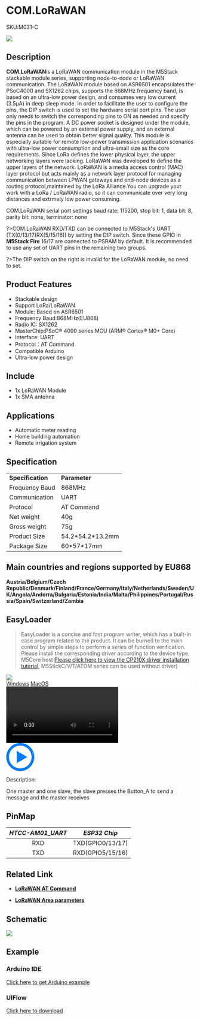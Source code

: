 # COM.LoRaWAN

<el-tag effect="plain">SKU:M031-C</el-tag>

<div class="product_pic"><img src="assets/img/product_pics/module/com_lorawan/com.lorawan.webp"></div>

## Description

**COM.LoRaWAN**is a LoRaWAN communication module in the M5Stack stackable module series, supporting node-to-node or LoRaWAN communication. The LoRaWAN module based on ASR6501 encapsulates the PSoC4000 and SX1262 chips, supports the 868MHz frequency band, is based on an ultra-low power design, and consumes very low current (3.5μA) in deep sleep mode. In order to facilitate the user to configure the pins, the DIP switch is used to set the hardware serial port pins. The user only needs to switch the corresponding pins to ON as needed and specify the pins in the program. A DC power socket is designed under the module, which can be powered by an external power supply, and an external antenna can be used to obtain better signal quality. This module is especially suitable for remote low-power transmission application scenarios with ultra-low power consumption and ultra-small size as the core requirements.
Since LoRa defines the lower physical layer, the upper networking layers were lacking. LoRaWAN was developed to define the upper layers of the network. LoRaWAN is a media access control (MAC) layer protocol but acts mainly as a network layer protocol for managing communication between LPWAN gateways and end-node devices as a routing protocol,maintained by the LoRa Alliance.You can upgrade your work with a LoRa / LoRaWAN radio, so it can communicate over very long distances and extrmely low power consuming.

COM.LoRaWAN serial port settings baud rate: 115200, stop bit: 1, data bit: 8, parity bit: none, terminator: none

?>COM.LoRaWAN RXD/TXD can be connected to M5Stack's UART (TX(0/13/17)RX(5/15/16)) by setting the DIP switch. Since these GPIO in **M5Stack Fire** 16/17 are connected to PSRAM by default. It is recommended to use any set of UART pins in the remaining two groups.

?>The DIP switch on the right is invalid for the LoRaWAN module, no need to set.

## Product Features

-  Stackable design
-  Support LoRa/LoRaWAN
-  Module: Based on ASR6501
-  Frequency Baud:868MHz(EU868)
-  Radio IC: SX1262
-  MasterChip:PSoC® 4000 series MCU (ARM® Cortex® M0+ Core)
-  Interface: UART
-  Protocol：AT Command
-  Compatible Arduino
-  Ultra-low power design

## Include

-  1x LoRaWAN Module
-  1x SMA antenna

## Applications

-  Automatic meter reading
-  Home building automation
-  Remote irrigation system

## Specification

<table>
   <tr style="font-weight:bold">
      <td>Specification</td>
      <td>Parameter</td>
   </tr>
   <tr>
      <td>Frequency Baud</td>
      <td>868MHz</td>
   </tr>
   <tr>
      <td>Communication</td>
      <td>UART</td>
   </tr>
   <tr>
      <td>Protocol</td>
      <td>AT Command</td>
   </tr>
   <tr>
      <td>Net weight</td>
      <td>40g</td>
   </tr>
   <tr>
      <td>Gross weight</td>
      <td>75g</td>
   </tr>
   <tr>
      <td>Product Size</td>
      <td>54.2*54.2*13.2mm</td>
   </tr>
   <tr>
      <td>Package Size</td>
      <td>60*57*17mm</td>
   </tr>
 </table>

## Main countries and regions supported by EU868

**Austria/Belgium/Czech Republic/Denmark/Finland/France/Germany/Italy/Netherlands/Sweden/UK/Angola/Andorra/Bulgaria/Estonia/India/Malta/Philippines/Portugal/Russia/Spain/Switzerland/Zambia**

## EasyLoader

>EasyLoader is a concise and fast program writer, which has a built-in case program related to the product. It can be burned to the main control by simple steps to perform a series of function verification. Please install the corresponding driver according to the device type. M5Core host [Please click here to view the CP210X driver installation tutorial](en/arduino/arduino_development), M5StickC/V/T/ATOM series can be used without driver)

<div class="easyloader-box">
    <div style="background-color:white;">
        <div><img src="https://m5stack.oss-cn-shenzhen.aliyuncs.com/image/easyloader_intro.webp"></div>
        <div class="easyloader-btn">
            <a href="https://m5stack.oss-cn-shenzhen.aliyuncs.com/EasyLoader/Windows/MODULE/EasyLoader_COM_LoraWAN.zip">Windows</a>
            <a href="https://m5stack.oss-cn-shenzhen.aliyuncs.com/EasyLoader/MacOS/MODULE/EasyLoader_COM_LoraWAN.zip">MacOS</a>
        </div>
    </div>
    <div>
        <video id="example_video" controls>
            <source src="https://m5stack.oss-cn-shenzhen.aliyuncs.com/video/Product_example_video/Module/COM.LoraWAN.mp4" type="video/mp4">
        </video>
        <div class="easyloader-mask">
        <a>
            <svg id="play-btn" t="1583228776634" class="icon" viewBox="0 0 1024 1024" version="1.1" xmlns="http://www.w3.org/2000/svg" p-id="4152" width="75" height="75"><path d="M512 0C229.216 0 0 229.216 0 512s229.216 512 512 512 512-229.216 512-512S794.784 0 512 0z m0 928C282.24 928 96 741.76 96 512S282.24 96 512 96s416 186.24 416 416-186.24 416-416 416zM384 288l384 224-384 224z" p-id="4153" fill="#007aff"></path></svg></a>
            <p>Description:</p>
            <p>One master and one slave, the slave presses the Button_A to send a message and the master receives</p>
        </div>
    </div>
</div>


## PinMap

| *HTCC-AM01_UART* | *ESP32 Chip* |
| :----------: |:------------: |
| RXD       | TXD(GPIO0/13/17)    |
| TXD      | RXD(GPIO5/15/16)     |


## Related Link

- **[LoRaWAN AT Command](https://m5stack.oss-cn-shenzhen.aliyuncs.com/resource/docs/datasheet/module/CubeCell_Series_AT_Command_User_Manual_V0.5.pdf)**

- **[LoRaWAN Area parameters](https://m5stack.oss-cn-shenzhen.aliyuncs.com/resource/docs/datasheet/module/lorawantm_regional_parameters_v1.1rb_-_final.pdf)**

## Schematic

<img src="assets/img/product_pics/module/com_lorawan/com.lorawan_sch.webp">

## Example

### Arduino IDE

[Click here to get Arduino example](https://github.com/m5stack/M5-ProductExampleCodes/tree/master/Module/COM_LoRaWAN/Arduino)

### UIFlow

[Click here to download](https://github.com/m5stack/M5-ProductExampleCodes/tree/master/Module/COM_LoRaWAN/UIFlow)

<script>

   var purchase_link = '';


   anchor_search(purchase_link);
   scrollFunc();

</script>